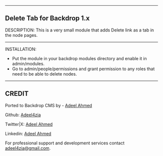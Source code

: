 
-------------------------------------------------------------------------------
Delete Tab for Backdrop 1.x
-------------------------------------------------------------------------------

DESCRIPTION:
This is a very small module that adds Delete link as a tab in the node pages.

-------------------------------------------------------------------------------

INSTALLATION:
* Put the module in your backdrop modules directory and enable it in 
  admin/modules. 
* Go to admin/people/permissions and grant permission to any roles that need to be 
  able to delete nodes.

-----------------------------------------------------------------------------
CREDIT
-----------------------------------------------------------------------------
Ported to Backdrop CMS by - [Adeel Ahmed](https://github.com/adeel4zia)

Github:   [Adeel4zia](https://github.com/adeel4zia)

Twitter|X: [Adeel Ahmed](https://x.com/adeel4zia)

Linkedin:  [Adeel Ahmed](https://www.linkedin.com/in/adeel4zia)
 
For professional support and development services contact adeel4zia@gmail.com.
